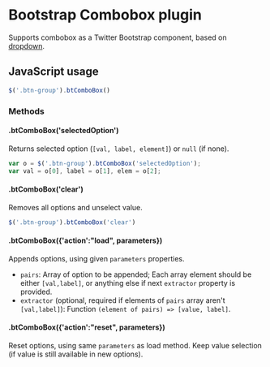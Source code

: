 # Bootstrap Combobox plugin

Supports combobox as a Twitter Bootstrap component, 
based on [dropdown](http://getbootstrap.com/components/#dropdowns).

## JavaScript usage

```javascript
$('.btn-group').btComboBox()
```

### Methods

#### .btComboBox('selectedOption')
Returns selected option (`[val, label, element]`) or `null` (if none).

```javascript
var o = $('.btn-group').btComboBox('selectedOption');
var val = o[0], label = o[1], elem = o[2];
```

#### .btComboBox('clear')
Removes all options and unselect value.

```javascript
$('.btn-group').btComboBox('clear')
```

#### .btComboBox({'action':"load", parameters})

Appends options, using given `parameters` properties.

* `pairs`: Array of option to be appended; Each array element 
should be either `[val,label]`, or anything else if next `extractor` 
property is provided.
* `extractor` (optional, required if elements of `pairs` array 
aren't `[val,label]`): Function `(element of pairs) => [value, label]`.

#### .btComboBox({'action':"reset", parameters})

Reset options, using same `parameters` as load method.
Keep value selection (if value is still available in new options).
